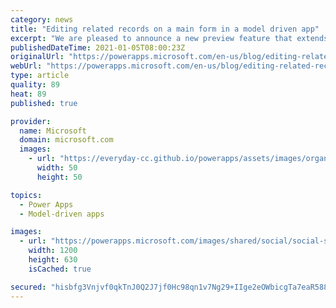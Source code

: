 ```yaml
---
category: news
title: "Editing related records on a main form in a model driven app"
excerpt: "We are pleased to announce a new preview feature that extends multi-entity experiences and provide the capability for a maker to add a related table main form as a component directly onto another table main form."
publishedDateTime: 2021-01-05T08:00:23Z
originalUrl: "https://powerapps.microsoft.com/en-us/blog/editing-related-records-on-a-main-form-in-a-model-driven-app/"
webUrl: "https://powerapps.microsoft.com/en-us/blog/editing-related-records-on-a-main-form-in-a-model-driven-app/"
type: article
quality: 89
heat: 89
published: true

provider:
  name: Microsoft
  domain: microsoft.com
  images:
    - url: "https://everyday-cc.github.io/powerapps/assets/images/organizations/microsoft.com-50x50.jpg"
      width: 50
      height: 50

topics:
  - Power Apps
  - Model-driven apps

images:
  - url: "https://powerapps.microsoft.com/images/shared/social/social-share-post-ignite.png"
    width: 1200
    height: 630
    isCached: true

secured: "hisbfg3Vnjvf0qkTnJ0Q2J7jf0Hc98qn1v7Ng29+IIge2eOWbicgTa7eaR588kFRYcg54fvMxmlqes4tKZmIEt7tIX+ZcG19LXzK3IDLLhRIh70eZhWDXNOq+sS+y4iS6RgwkH2VovkWDzGuecvyGppqWn5OEgJ/q3IeOlQunhJpWGf8bBsGB2tPdk90KHahObSke/bDm+6iHsmBbcK6qH/YUx+OLJEUyzmw8Xb/ZD6q0K8cHUeV0uCsKNUvuRgEzb9qk5Sf0qwTTlpSSmcJFEbQs4eRRsG744jv6u1kOEYt0ImcEbFG7wlo+jhq4bxqExrh3DcZnYaXLGi4rknv2hSsL3NdY0hMVtI22JM7y3Y=;x8LrSAFeqmWk7MkVk1E1SQ=="
---
```


